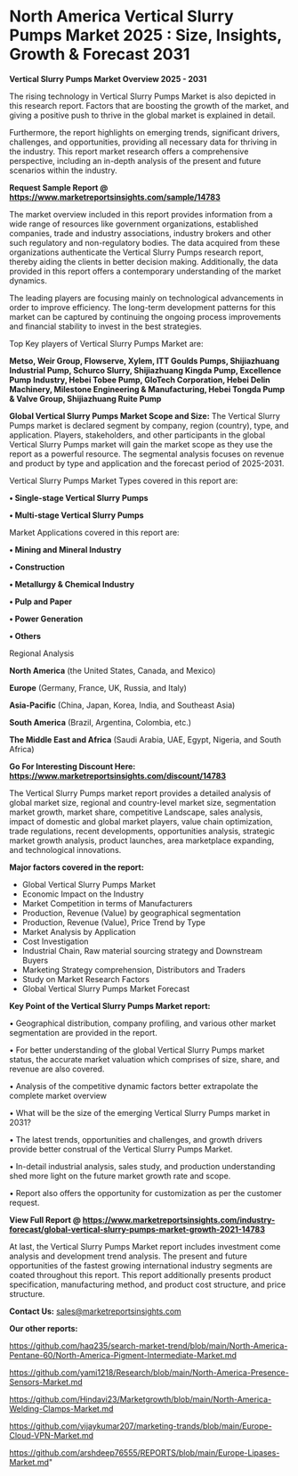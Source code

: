 # North America Vertical Slurry Pumps Market 2025 : Size, Insights, Growth & Forecast 2031

<Strong> Vertical Slurry Pumps Market Overview 2025 - 2031</strong>

The rising technology in Vertical Slurry Pumps Market is also depicted in this research report. Factors that are boosting the growth of the market, and giving a positive push to thrive in the global market is explained in detail.

Furthermore, the report highlights on emerging trends, significant drivers, challenges, and opportunities, providing all necessary data for thriving in the industry. This report market research offers a comprehensive perspective, including an in-depth analysis of the present and future scenarios within the industry.

<strong>Request Sample Report @ <a href=https://www.marketreportsinsights.com/sample/14783>https://www.marketreportsinsights.com/sample/14783</a></strong>

The market overview included in this report provides information from a wide range of resources like government organizations, established companies, trade and industry associations, industry brokers and other such regulatory and non-regulatory bodies. The data acquired from these organizations authenticate the Vertical Slurry Pumps research report, thereby aiding the clients in better decision making. Additionally, the data provided in this report offers a contemporary understanding of the market dynamics.

The leading players are focusing mainly on technological advancements in order to improve efficiency. The long-term development patterns for this market can be captured by continuing the ongoing process improvements and financial stability to invest in the best strategies.

Top Key players of Vertical Slurry Pumps Market are:

<strong>Metso, Weir Group, Flowserve, Xylem, ITT Goulds Pumps, Shijiazhuang Industrial Pump, Schurco Slurry, Shijiazhuang Kingda Pump, Excellence Pump Industry, Hebei Tobee Pump, GloTech Corporation, Hebei Delin Machinery, Milestone Engineering & Manufacturing, Hebei Tongda Pump & Valve Group, Shijiazhuang Ruite Pump</strong>

<strong><b>Global Vertical Slurry Pumps Market Scope and Size:</b></strong>
The Vertical Slurry Pumps market is declared segment by company, region (country), type, and application. Players, stakeholders, and other participants in the global Vertical Slurry Pumps market will gain the market scope as they use the report as a powerful resource. The segmental analysis focuses on revenue and product by type and application and the forecast period of 2025-2031.

Vertical Slurry Pumps Market Types covered in this report are:

<strong>• Single-stage Vertical Slurry Pumps

• Multi-stage Vertical Slurry Pumps</strong>

Market Applications covered in this report are:

<strong>• Mining and Mineral Industry

• Construction

• Metallurgy & Chemical Industry

• Pulp and Paper

• Power Generation

• Others</strong> 

Regional Analysis

<strong>North America</strong> (the United States, Canada, and Mexico)

<strong>Europe</strong> (Germany, France, UK, Russia, and Italy)

<strong>Asia-Pacific</strong> (China, Japan, Korea, India, and Southeast Asia)

<strong>South America</strong> (Brazil, Argentina, Colombia, etc.)

<strong>The Middle East and Africa</strong> (Saudi Arabia, UAE, Egypt, Nigeria, and South Africa)

<strong>Go For Interesting Discount Here: <a href=https://www.marketreportsinsights.com/discount/14783>https://www.marketreportsinsights.com/discount/14783</a></strong>

The Vertical Slurry Pumps market report provides a detailed analysis of global market size, regional and country-level market size, segmentation market growth, market share, competitive Landscape, sales analysis, impact of domestic and global market players, value chain optimization, trade regulations, recent developments, opportunities analysis, strategic market growth analysis, product launches, area marketplace expanding, and technological innovations.

<strong><b>Major factors covered in the report:</b></strong>
<ul>
  <li>Global Vertical Slurry Pumps Market </li>
  <li>Economic Impact on the Industry</li>
  <li>Market Competition in terms of Manufacturers</li>
  <li>Production, Revenue (Value) by geographical segmentation</li>
  <li>Production, Revenue (Value), Price Trend by Type</li>
  <li>Market Analysis by Application</li>
  <li>Cost Investigation</li>
  <li>Industrial Chain, Raw material sourcing strategy and Downstream Buyers</li>
  <li>Marketing Strategy comprehension, Distributors and Traders</li>
  <li>Study on Market Research Factors</li>
  <li>Global Vertical Slurry Pumps Market Forecast</li>
</ul>

<strong><b>Key Point of the Vertical Slurry Pumps Market report:</b></strong>

• Geographical distribution, company profiling, and various other market segmentation are provided in the report.

• For better understanding of the global Vertical Slurry Pumps market status, the accurate market valuation which comprises of size, share, and revenue are also covered.

• Analysis of the competitive dynamic factors better extrapolate the complete market overview

• What will be the size of the emerging Vertical Slurry Pumps market in 2031?

• The latest trends, opportunities and challenges, and growth drivers provide better construal of the Vertical Slurry Pumps Market.

• In-detail industrial analysis, sales study, and production understanding shed more light on the future market growth rate and scope.

• Report also offers the opportunity for customization as per the customer request.

<strong><b>View Full Report @ <a href=https://www.marketreportsinsights.com/industry-forecast/global-vertical-slurry-pumps-market-growth-2021-14783>https://www.marketreportsinsights.com/industry-forecast/global-vertical-slurry-pumps-market-growth-2021-14783</a></b></strong>


At last, the Vertical Slurry Pumps Market report includes investment come analysis and development trend analysis. The present and future opportunities of the fastest growing international industry segments are coated throughout this report. This report additionally presents product specification, manufacturing method, and product cost structure, and price structure.

<strong>Contact Us:</strong>
sales@marketreportsinsights.com

<strong>Our other reports:</strong>

<a href=https://github.com/haq235/search-market-trend/blob/main/North-America-Pentane-60/North-America-Pigment-Intermediate-Market.md>https://github.com/haq235/search-market-trend/blob/main/North-America-Pentane-60/North-America-Pigment-Intermediate-Market.md</a>

<a href=https://github.com/yami1218/Research/blob/main/North-America-Presence-Sensors-Market.md>https://github.com/yami1218/Research/blob/main/North-America-Presence-Sensors-Market.md</a>

<a href=https://github.com/Hindavi23/Marketgrowth/blob/main/North-America-Welding-Clamps-Market.md>https://github.com/Hindavi23/Marketgrowth/blob/main/North-America-Welding-Clamps-Market.md</a>

<a href=https://github.com/vijaykumar207/marketing-trands/blob/main/Europe-Cloud-VPN-Market.md>https://github.com/vijaykumar207/marketing-trands/blob/main/Europe-Cloud-VPN-Market.md</a>

<a href=https://github.com/arshdeep76555/REPORTS/blob/main/Europe-Lipases-Market.md>https://github.com/arshdeep76555/REPORTS/blob/main/Europe-Lipases-Market.md</a>"
